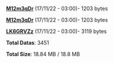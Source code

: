 [**M12m3qDr**](/data/M12m3qDr.txt) (17/11/22 - 03:00)- 1203 bytes

[**M12m3qDr**](/data/M12m3qDr.txt) (17/11/22 - 03:00)- 1203 bytes

[**LK6GRVZz**](/data/LK6GRVZz.txt) (17/11/22 - 03:00)- 3119 bytes

**Total Datas**: 3451

**Total Size**: 18.84 MB / 18.8 MB